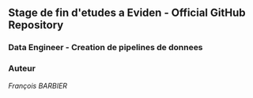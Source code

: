 ## Stage de fin d'etudes a Eviden - Official GitHub Repository

### Data Engineer - Creation de pipelines de donnees

### Auteur
*François BARBIER*